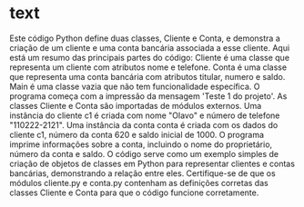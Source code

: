 # text

Este código Python define duas classes, Cliente e Conta, e demonstra a criação de um cliente e uma conta bancária associada a esse cliente. Aqui está um resumo das principais partes do código:
    Cliente é uma classe que representa um cliente com atributos nome e telefone.
    Conta é uma classe que representa uma conta bancária com atributos titular, numero e saldo.
    Main é uma classe vazia que não tem funcionalidade específica.
    O programa começa com a impressão da mensagem 'Teste 1 do projeto'.
    As classes Cliente e Conta são importadas de módulos externos.
    Uma instância do cliente c1 é criada com nome "Olavo" e número de telefone "110222-2121".
    Uma instância da conta conta é criada com os dados do cliente c1, número da conta 620 e saldo inicial de 1000.
    O programa imprime informações sobre a conta, incluindo o nome do proprietário, número da conta e saldo.
O código serve como um exemplo simples de criação de objetos de classes em Python para representar clientes e contas bancárias, 
demonstrando a relação entre eles. Certifique-se de que os módulos cliente.py e conta.py contenham as definições corretas das classes 
Cliente e Conta para que o código funcione corretamente.

